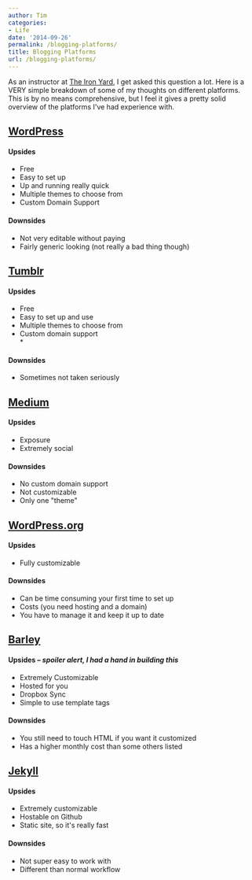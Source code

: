 ```yaml
---
author: Tim
categories:
- Life
date: '2014-09-26'
permalink: /blogging-platforms/
title: Blogging Platforms
url: /blogging-platforms/
---
```


As an instructor at [The Iron Yard][1], I get asked this question a lot. Here is a VERY simple breakdown of some of my thoughts on different platforms. This is by no means comprehensive, but I feel it gives a pretty solid overview of the platforms I've had experience with.

<!--more-->

## [WordPress][2]

#### Upsides

  * Free
  * Easy to set up
  * Up and running really quick
  * Multiple themes to choose from
  * Custom Domain Support

#### Downsides

  * Not very editable without paying
  * Fairly generic looking (not really a bad thing though)

## [Tumblr][3]

#### Upsides

  * Free
  * Easy to set up and use
  * Multiple themes to choose from
  * Custom domain support  
    *

#### Downsides

  * Sometimes not taken seriously

## [Medium][4]

#### Upsides

  * Exposure
  * Extremely social

#### Downsides

  * No custom domain support
  * Not customizable
  * Only one "theme"

## [WordPress.org][5]

#### Upsides

  * Fully customizable

#### Downsides

  * Can be time consuming your first time to set up
  * Costs (you need hosting and a domain)
  * You have to manage it and keep it up to date

## [Barley][6]

#### Upsides &#8211; *spoiler alert, I had a hand in building this*

  * Extremely Customizable
  * Hosted for you
  * Dropbox Sync
  * Simple to use template tags

#### Downsides

  * You still need to touch HTML if you want it customized
  * Has a higher monthly cost than some others listed

## [Jekyll][7]

#### Upsides

  * Extremely customizable
  * Hostable on Github
  * Static site, so it's really fast

#### Downsides

  * Not super easy to work with
  * Different than normal workflow

 [1]: http://theironyard.com
 [2]: http://wordpress.com
 [3]: http://tumblr.com
 [4]: http://medium.com/
 [5]: http://wordpress.org
 [6]: http://getbarley.com
 [7]: http://jekyllrb.com/
 